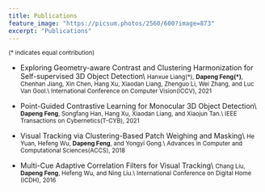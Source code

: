 ```yaml
---
title: Publications
feature_image: "https://picsum.photos/2560/600?image=873"
excerpt: "Publications"
---
```


<small>(\* indicates equal contribution)</small>

- Exploring Geometry-aware Contrast and Clustering Harmonization for Self-supervised 3D Object Detection\\
<small>Hanxue Liang(\*), <b>Dapeng Feng(\*)</b>, Chenhan Jiang, Xin Chen, Hang Xu, Xiaodan Liang, Zhenguo Li, Wei Zhang, and Luc Van Gool.\\
International Conference on Computer Vision(ICCV), 2021</small>

- Point-Guided Contrastive Learning for Monocular 3D Object Detection\\
<small><b>Dapeng Feng</b>, Songfang Han, Hang Xu, Xiaodan Liang, and Xiaojun Tan.\\
IEEE Transactions on Cybernetics(T-CYB), 2021</small>

- Visual Tracking via Clustering-Based Patch Weighing and Masking\\
<small>He Yuan, Hefeng Wu, <b>Dapeng Feng</b>, and Yongyi Gong.\\
Advances in Computer and Computational Sciences(ACCS), 2018</small>

- Multi-Cue Adaptive Correlation Filters for Visual Tracking\\
<small>Chang Liu, <b>Dapeng Feng</b>, Hefeng Wu, and Ning Liu.\\
International Conference on Digital Home (ICDH), 2016</small>
